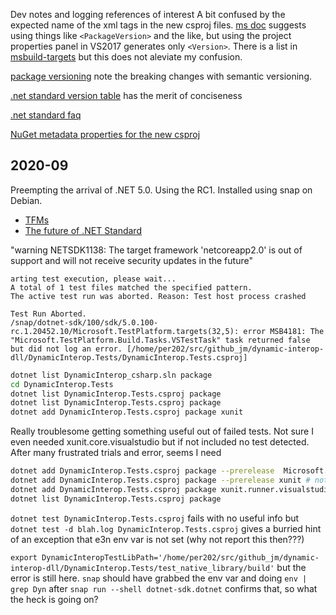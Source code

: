 
Dev notes and logging references of interest
A bit confused by the expected name of the xml tags in the new csproj files. 
[ms doc](https://docs.microsoft.com/en-us/nuget/guides/create-net-standard-packages-vs2017) suggests using things like `<PackageVersion>` and the like, but using the project properties panel in VS2017 generates only `<Version>`. There is a list in [msbuild-targets](https://docs.microsoft.com/en-us/nuget/schema/msbuild-targets) but this does not aleviate my confusion.


[package versioning](https://docs.microsoft.com/en-us/nuget/reference/package-versioning) note the breaking changes with semantic versioning.

[.net standard version table](http://immo.landwerth.net/netstandard-versions/#) has the merit of conciseness

[.net standard faq](https://github.com/dotnet/standard/blob/master/docs/faq.md)

[NuGet metadata properties for the new csproj](https://docs.microsoft.com/en-us/dotnet/core/tools/csproj#nuget-metadata-properties)

## 2020-09

Preempting the arrival of .NET 5.0. Using the RC1. Installed using snap on Debian.

* [TFMs](https://github.com/dotnet/designs/blob/main/accepted/2020/net5/net5.md)
* [The future of .NET Standard](https://devblogs.microsoft.com/dotnet/the-future-of-net-standard/)

"warning NETSDK1138: The target framework 'netcoreapp2.0' is out of support and will not receive security updates in the future"

```
arting test execution, please wait...
A total of 1 test files matched the specified pattern.
The active test run was aborted. Reason: Test host process crashed

Test Run Aborted.
/snap/dotnet-sdk/100/sdk/5.0.100-rc.1.20452.10/Microsoft.TestPlatform.targets(32,5): error MSB4181: The "Microsoft.TestPlatform.Build.Tasks.VSTestTask" task returned false but did not log an error. [/home/per202/src/github_jm/dynamic-interop-dll/DynamicInterop.Tests/DynamicInterop.Tests.csproj]
```

```sh
dotnet list DynamicInterop_csharp.sln package
cd DynamicInterop.Tests
dotnet list DynamicInterop.Tests.csproj package
dotnet list DynamicInterop.Tests.csproj package
dotnet add DynamicInterop.Tests.csproj package xunit
```

Really troublesome getting something useful out of failed tests. Not sure I even needed xunit.core.visualstudio but if not included no test detected. After many frustrated trials and error, seems I need


```sh
dotnet add DynamicInterop.Tests.csproj package --prerelease  Microsoft.NET.Test.Sdk 
dotnet add DynamicInterop.Tests.csproj package --prerelease xunit # not that there is any
dotnet add DynamicInterop.Tests.csproj package xunit.runner.visualstudio --prerelease # not that there is any
dotnet list DynamicInterop.Tests.csproj package
```

`dotnet test DynamicInterop.Tests.csproj` fails with no useful info but  `dotnet test -d blah.log DynamicInterop.Tests.csproj` gives a burried hint of an exception that e3n env var is not set (why not report this then???)

`export DynamicInteropTestLibPath='/home/per202/src/github_jm/dynamic-interop-dll/DynamicInterop.Tests/test_native_library/build'` but the error is still here. `snap` should have grabbed the env var and doing `env | grep Dyn` after `snap run --shell dotnet-sdk.dotnet` confirms that, so what the heck is going on?

